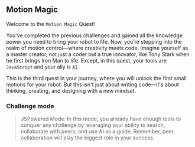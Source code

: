 ## Motion Magic

Welcome to the `Motion Magic` Quest!

You've completed the previous challenges and gained all the knowledge power you need to bring your robot to life. Now, you’re stepping into the realm of motion control—where creativity meets code. Imagine yourself as a master creator, not just a coder but a true innovator, like Tony Stark when he first brings Iron Man to life. Except, in this quest, your tools are `JavaScript` and your ally is `AI`.

This is the third quest in your journey, where you will unlock the first small motions for your robot. But this isn't just about writing code—it's about thinking, creating, and designing with a new mindset.

### Challenge mode

> JSPowered Mode: In this mode, you already have enough tools to conquer any challenge by leveraging your ability to search, collaborate with peers, and use AI as a guide. Remember, peer collaboration will play the biggest role in your success.
